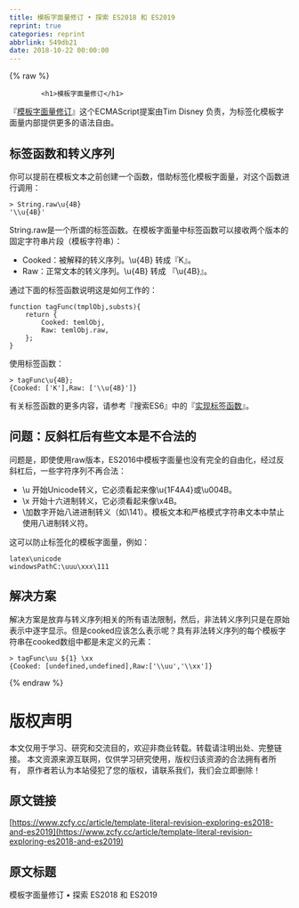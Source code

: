 ```yaml
---
title: 模板字面量修订 • 探索 ES2018 和 ES2019
reprint: true
categories: reprint
abbrlink: 549db21
date: 2018-10-22 00:00:00
---
```


{% raw %}

            <h1>模板字面量修订</h1>
<p>『<a href="https://tc39.github.io/proposal-template-literal-revision/">模板字面量修订</a>』这个ECMAScript提案由Tim Disney 负责，为标签化模板字面量内部提供更多的语法自由。</p>
<h2>标签函数和转义序列</h2>
<p>你可以提前在模板文本之前创建一个函数，借助标签化模板字面量，对这个函数进行调用：</p>
<pre><code class="hljs mathematica">&gt; <span class="hljs-keyword">String</span>.raw\u{4B}
<span class="hljs-string">'\\u{4B}'</span>
</code></pre>
<p>String.raw是一个所谓的标签函数。在模板字面量中标签函数可以接收两个版本的固定字符串片段（模板字符串）：</p>
<ul>
<li>Cooked：被解释的转义序列。\u{4B} 转成『K』。</li>
<li>Raw：正常文本的转义序列。\u{4B} 转成 『\u{4B}』。</li>
</ul>
<p>通过下面的标签函数说明这是如何工作的：</p>
<pre><code class="hljs ada"><span class="hljs-keyword">function</span> <span class="hljs-title">tagFunc</span>(tmplObj,substs){
    <span class="hljs-keyword">return</span> <span class="hljs-type">{</span>
        Cooked: temlObj,
        Raw: temlObj.raw,
    };
}
</code></pre>
<p>使用标签函数：</p>
<pre><code class="hljs groovy">&gt; tagFunc\u{<span class="hljs-number">4</span>B};
{<span class="hljs-string">Cooked:</span> [<span class="hljs-string">'K'</span>],<span class="hljs-string">Raw:</span> [<span class="hljs-string">'\\u{4B}'</span>]}
</code></pre>
<p>有关标签函数的更多内容，请参考『搜索ES6』中的『<a href="http://exploringjs.com/es6/ch_template-literals.html#_implementing-tag-functions">实现标签函数</a>』。</p>
<h2>问题：反斜杠后有些文本是不合法的</h2>
<p>问题是，即使使用raw版本，ES2016中模板字面量也没有完全的自由化，经过反斜杠后，一些字符序列不再合法：</p>
<ul>
<li>\u 开始Unicode转义，它必须看起来像\u{1F4A4}或\u004B。</li>
<li>\x 开始十六进制转义，它必须看起来像\x4B。</li>
<li>\加数字开始八进进制转义（如\141）。模板文本和严格模式字符串文本中禁止使用八进制转义符。</li>
</ul>
<p>这可以防止标签化的模板字面量，例如：</p>
<pre><code class="hljs taggerscript">latex<span class="hljs-symbol">\u</span>nicode
windowsPathC:<span class="hljs-symbol">\u</span>uu<span class="hljs-symbol">\x</span>xx<span class="hljs-symbol">\1</span>11
</code></pre>
<h2>解决方案</h2>
<p>解决方案是放弃与转义序列相关的所有语法限制，然后，非法转义序列只是在原始表示中逐字显示。但是cooked应该怎么表示呢？具有非法转义序列的每个模板字符串在cooked数组中都是未定义的元素：</p>
<pre><code class="hljs livescript">&gt; tagFunc<span class="hljs-string">\uu</span> ${<span class="hljs-number">1</span>} <span class="hljs-string">\xx</span>
{Cooked: [<span class="hljs-literal">undefined</span>,<span class="hljs-literal">undefined</span>],Raw:[<span class="hljs-string">'\\uu'</span>,<span class="hljs-string">'\\xx'</span>]}
</code></pre>

          
{% endraw %}

# 版权声明
本文仅用于学习、研究和交流目的，欢迎非商业转载。转载请注明出处、完整链接。
本文资源来源互联网，仅供学习研究使用，版权归该资源的合法拥有者所有，
原作者若认为本站侵犯了您的版权，请联系我们，我们会立即删除！

## 原文链接
[https://www.zcfy.cc/article/template-literal-revision-exploring-es2018-and-es2019](https://www.zcfy.cc/article/template-literal-revision-exploring-es2018-and-es2019)

## 原文标题
模板字面量修订 • 探索 ES2018 和 ES2019
